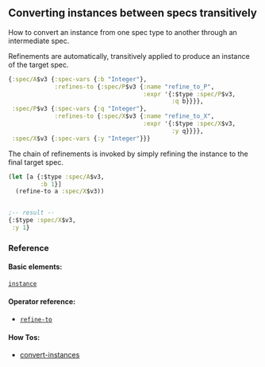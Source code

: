 <!---
  This markdown file was generated. Do not edit.
  -->

## Converting instances between specs transitively

How to convert an instance from one spec type to another through an intermediate spec.

Refinements are automatically, transitively applied to produce an instance of the target spec.

```clojure
{:spec/A$v3 {:spec-vars {:b "Integer"},
             :refines-to {:spec/P$v3 {:name "refine_to_P",
                                      :expr '{:$type :spec/P$v3,
                                              :q b}}}},
 :spec/P$v3 {:spec-vars {:q "Integer"},
             :refines-to {:spec/X$v3 {:name "refine_to_X",
                                      :expr '{:$type :spec/X$v3,
                                              :y q}}}},
 :spec/X$v3 {:spec-vars {:y "Integer"}}}
```

The chain of refinements is invoked by simply refining the instance to the final target spec.

```clojure
(let [a {:$type :spec/A$v3,
         :b 1}]
  (refine-to a :spec/X$v3))


;-- result --
{:$type :spec/X$v3,
 :y 1}
```

### Reference

#### Basic elements:

[`instance`](../halite_basic-syntax-reference.md#instance)

#### Operator reference:

* [`refine-to`](halite_full-reference.md#refine-to)


#### How Tos:

* [convert-instances](../how-to/halite_convert-instances.md)


